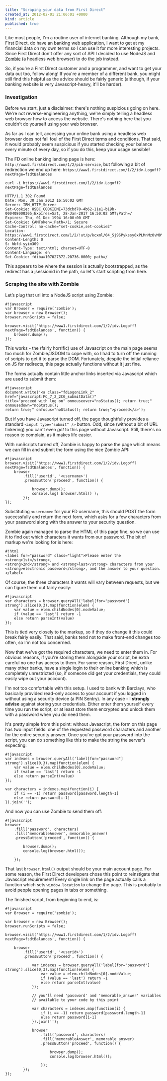 ```yaml
---
title: "Scraping your data from First Direct"
created_at: 2012-02-01 21:06:01 +0000
kind: article
published: true
---
```


Like most people, I'm a routine user of internet banking. Although my bank, First Direct, do have an banking web application, I want to get at my financial data on my own terms so I can use it for more interesting projects. Since First Direct don't offer any sort of API I decided to use NodeJS and <a href='http://zombie.labnotes.org/'>Zombie</a> (a headless web browser) to do the job instead.

So, if you're a First Direct customer and a programmer, and want to get your data out too, follow along! If you're a member of a different bank, you might still find this helpful as the advice should be fairly generic (although, if your banking website is very Javascript-heavy, it'll be harder).

<!-- more -->

### Investigation

Before we start, just a disclaimer: there's nothing suspicious going on here. We're not reverse-engineering anything, we're simply telling a headless web browser how to access the website. There's nothing here that you couldn't do yourself using your web browser.

As far as I can tell, accessing your online bank using a headless web browser does not fall foul of the First Direct terms and conditions. That said, it would probably seem suspicious if you started checking your balance every minute of every day, so if you do this, keep your usage sensible!

The FD online banking landing page is here: `http://www2.firstdirect.com/1/2/pib-service`, but following a bit of redirection we end up here: `https://www1.firstdirect.com/1/2/idv.Logoff?nextPage=fsdtBalances`

	curl -i https://www1.firstdirect.com/1/2/idv.Logoff?nextPage=fsdtBalances

	HTTP/1.1 302 Found
	Date: Mon, 30 Jan 2012 16:50:02 GMT
	Server: IBM_HTTP_Server
	Set-Cookie: HSBC_COOKIEMI=73dcbd70-4b62-11e1-b19b-000408000305;Expires=Sat, 28-Jan-2017 16:50:02 GMT;Path=/
	Expires: Thu, 01 Dec 1994 16:00:00 GMT
	Set-Cookie: CAMToken=;Path=/1; Secure
	Cache-Control: no-cache="set-cookie,set-cookie2"
	Location: https://www1.firstdirect.com/1/2/!ut/p/kcxml/04_Sj9SPykssy0xPLMnMz0vM0Y_QjzKLN4o3DPIASYGYxqb6kWbxpvFm3lAhg3hHhEiQfkFuaES5o6IiAKPzDoc!;jsessionid=000040JKyMIFLwcBaoxlv4UsveW:11humjtau
	Content-Length: 0
	S: hbfd-syim309
	Content-Type: text/html; charset=UTF-8
	Content-Language: en
	Set-Cookie: fdiba=107027372.20736.0000; path=/

This appears to be where the session is actually bootstrapped, as the redirect has a jsessionid in the path, so let's start scripting from here.

### Scraping the site with Zombie

Let’s plug that url into a NodeJS script using Zombie:

	#!javascript
	var Browser = require('zombie');
	var browser = new Browser();
	browser.runScripts = false;

	browser.visit('https://www1.firstdirect.com/1/2/idv.Logoff?nextPage=fsdtBalances', function() {
		browser.dump();
	});

This works - the (fairly horrific) use of Javascript on the main page seems too much for Zombie/JSDOM to cope with, so I had to turn off the running of scripts to get it to parse the DOM. Fortunately, despite the initial reliance on JS for redirects, this page actually functions without it just fine.

The forms actually contain little anchor links inserted via Javascript which are used to submit them:

	#!javascript
	document.write('<a class="fdLogonLink_2" href="javascript:PC_7_2_2C0_submitData()" 
	title="proceed with log on" onmouseover="noStatus(); return true;" onmousedown="noStatus(); 
	return true;" onfocus="noStatus(); return true;">proceed</a>');

But if you have Javascript turned off, the page thoughtfully provides a standard `<input type="submit" />` button. Odd, since (without a bit of URL tinkering) you can't even *get* to this page without Javascript. Still, there's no reason to complain, as it makes life easier.

With runScripts turned off, Zombie is happy to parse the page which means we can fill in and submit the form using the nice Zombie API:

	#!javascript
	browser.visit('https://www1.firstdirect.com/1/2/idv.Logoff?nextPage=fsdtBalances', function() {
		browser
			.fill('userid', '<username>')
			.pressButton('proceed', function() {
				
				browser.dump();
				console.log( browser.html() );
			});
	});

Substituting `<username>` for your FD username, this should POST the form successfully and return the next form, which asks for a few characters from your password along with the answer to your security question.

Zombie again managed to parse the HTML of this page fine, so we can use it to find out which characters it wants from our password. The bit of markup we're looking for is here:

	#!html
	<label for="password" class="light">Please enter the <strong>1st</strong>, 
	<strong>2nd</strong> and <strong>last</strong> characters from your 
	<strong>electronic password</strong>, and the answer to your question.</label>

Of course, the three characters it wants will vary between requests, but we can figure them out fairly easily:

	#!javascript
	var characters = browser.queryAll('label[for="password"] strong').slice(0,3).map(function(elem) {
		var value = elem.childNodes[0].nodeValue;
		if (value == 'last') return -1
		else return parseInt(value)
	});

This is tied very closely to the markup, so if they do change it this could break fairly easily. That said, banks tend not to make front-end changes too often, so I'm not too concerned.

Now that we've got the required characters, we need to enter them in. For obvious reasons, if you're storing them alongside your script, be extra careful no one has access to them. For some reason, First Direct, unlike many other banks, have a single login to their online banking which is completely unrestricted (so, if someone did get your credentials, they could easily wipe out your account).

I'm not too comfortable with this setup. I used to bank with Barclays, who basically provided read-only access to your account if you logged in without using a security device (a PIN Sentry). In any case - I **strongly advise** against storing your credentials. Either enter them yourself every time you run the script, or at least store them encrypted and unlock them with a password when you do need them.

It's pretty simple from this point: without Javascript, the form on this page has two input fields: one of the requested password characters and another for the entire security answer. Once you've got your password into the script, you can do something like this to make the string the server's expecting:

	#!javascript
	var indexes = browser.queryAll('label[for="password"] strong').slice(0,3).map(function(elem) {
		var value = elem.childNodes[0].nodeValue;
		if (value == 'last') return -1
		else return parseInt(value)
	});

	var characters = indexes.map(function(i) {
		if (i == -1) return password[password.length-1]
		else return password[i-1]
	}).join('');

And now you can use Zombie to send them off:

	#!javascript
	browser
		.fill('password', characters)
		.fill('memorableAnswer', memorable_answer)
		.pressButton('proceed', function() {
			
			browser.dump();
			console.log(browser.html());

		});

That last `browser.html()` output should be your main account page. For some reason, the First Direct developers chose this point to reinstigate that Javascript requirement! Every single link on the page actually calls a function which sets `window.location` to change the page. This is probably to avoid people opening pages in tabs or something.

The finished script, from beginning to end, is:

	#!javascript
	var Browser = require('zombie');

	var browser = new Browser();
	browser.runScripts = false;

	browser.visit('https://www1.firstdirect.com/1/2/idv.Logoff?nextPage=fsdtBalances', function() {
		
		browser
			.fill('userid', '<userid>')
			.pressButton('proceed', function() {
				
				var indexes = browser.queryAll('label[for="password"] strong').slice(0,3).map(function(elem) {
					var value = elem.childNodes[0].nodeValue;
					if (value == 'last') return -1
					else return parseInt(value)
				});

				// you'll need 'password' and 'memorable_answer' variables
				// available to your code by this point

				var characters = indexes.map(function(i) {
					if (i == -1) return password[password.length-1]
					else return password[i-1]
				}).join('');

				browser
					.fill('password', characters)
					.fill('memorableAnswer', memorable_answer)
					.pressButton('proceed', function() {
						
						browser.dump();
						console.log(browser.html());

					});
			});
	});



